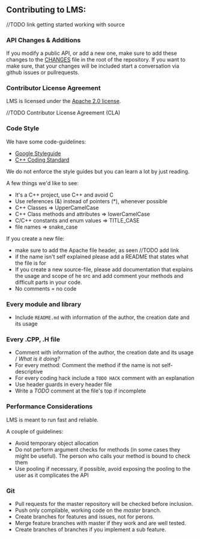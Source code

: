 ## Contributing to LMS:

//TODO link getting started working with source

### API Changes & Additions
If you modify a public API, or add a new one, make sure to add these changes to the [CHANGES](https://github.com/Phibedy/LMS/CHANGES) file in the root of the repository.
If you want to make sure, that your changes will be included start a conversation via github issues or pullrequests.

### Contributor License Agreement

LMS is licensed under the [Apache 2.0 license](http://www.apache.org/licenses/LICENSE-2.0.html).

//TODO Contributor License Agreement (CLA)

### Code Style

We have some code-guidelines:
- [Google Styleguide](google-styleguide.googlecode.com/svn/trunk/cppguide.html)
- [C++ Coding Standard](www.possibility.com/Cpp/CppCodingStandard.html)

We do not enforce the style guides but you can learn a lot by just reading.

A few things we'd like to see:

- It's a C++ project, use C++ and avoid C
- Use references (&) instead of pointers (\*), whenever possible
- C++ Classes => UpperCamelCase
- C++ Class methods and attributes => lowerCamelCase
- C/C++ constants and enum values => TITLE_CASE
- file names => snake_case

If you create a new file:
- make sure to add the Apache file header, as seen //TODO add link
- if the name isn't self explained please add a README that states what the file
  is for
- If you create a new source-file, please add documentation that explains the
  usage and scope of he src and add comment your methods and difficult parts in
  your code.
- No comments = no code

### Every module and library
- Include `README.md` with information of the author, the creation date
  and its usage

### Every .CPP, .H file
- Comment with information of the author, the creation date and its
  usage / *What is it doing?*
- For every method: Comment the method if the name is not self-descriptive
- For every coding hack include a `TODO HACK` comment with an explanation
- Use header guards in every header file
- Write a *TODO* comment at the file's top if incomplete

### Performance Considerations

LMS is meant to run fast and reliable.

A couple of guidelines:
- Avoid temporary object allocation
- Do not perform argument checks for methods (in some cases they might be
  useful). The person who calls your method is bound to check them
- Use pooling if necessary, if possible, avoid exposing the pooling to the user
  as it complicates the API

### Git

- Pull requests for the master repository will be checked before inclusion.
- Push only compilable, working code on the *master* branch.
- Create branches for features and issues, not for perons.
- Merge feature branches with master if they work and are well tested.
- Create branches of branches if you implement a sub feature.

